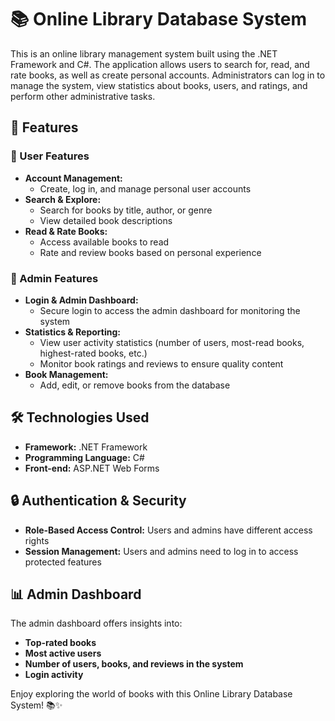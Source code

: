 # 📚 Online Library Database System  
This is an online library management system built using the .NET Framework and C#. The application allows users to search for, read, and rate books, as well as create personal accounts. Administrators can log in to manage the system, view statistics about books, users, and ratings, and perform other administrative tasks.  



## 🚀 Features  

### 📖 User Features  
- **Account Management:**  
  - Create, log in, and manage personal user accounts  
- **Search & Explore:**  
  - Search for books by title, author, or genre  
  - View detailed book descriptions  
- **Read & Rate Books:**  
  - Access available books to read  
  - Rate and review books based on personal experience  

### 🔑 Admin Features  
- **Login & Admin Dashboard:**  
  - Secure login to access the admin dashboard for monitoring the system
- **Statistics & Reporting:**  
  - View user activity statistics (number of users, most-read books, highest-rated books, etc.) 
  - Monitor book ratings and reviews to ensure quality content  
- **Book Management:**  
  - Add, edit, or remove books from the database



## 🛠️ Technologies Used  
- **Framework:** .NET Framework  
- **Programming Language:** C#  
- **Front-end:** ASP.NET Web Forms



## 🔒 Authentication & Security  
- **Role-Based Access Control:** Users and admins have different access rights 
- **Session Management:** Users and admins need to log in to access protected features



## 📊 Admin Dashboard 
The admin dashboard offers insights into:  
- **Top-rated books**  
- **Most active users**  
- **Number of users, books, and reviews in the system**  
- **Login activity**


Enjoy exploring the world of books with this Online Library Database System! 📚✨
